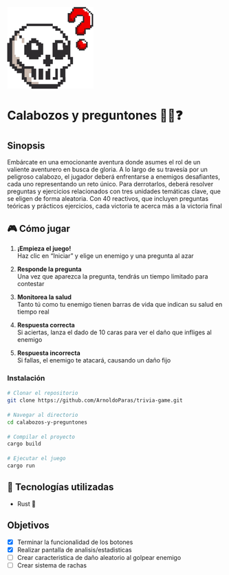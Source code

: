 <img src="assets\img\logo.png" alt="drawing" width="200"/>

# Calabozos y preguntones 🏰💀❓

## Sinopsis

Embárcate en una emocionante aventura donde asumes el rol de un valiente aventurero en busca de gloria. A lo largo de su travesía por un peligroso calabozo, el jugador deberá enfrentarse a enemigos desafiantes, cada uno representando un reto único. Para derrotarlos, deberá resolver preguntas y ejercicios relacionados con tres unidades temáticas clave, que se eligen de forma aleatoria. Con 40 reactivos, que incluyen preguntas teóricas y prácticos ejercicios, cada victoria te acerca más a la victoria final

## 🎮 Cómo jugar

1. **¡Empieza el juego!**  
   Haz clic en “Iniciar” y elige un enemigo y una pregunta al azar

2. **Responde la pregunta**  
   Una vez que aparezca la pregunta, tendrás un tiempo limitado para contestar

3. **Monitorea la salud**  
   Tanto tú como tu enemigo tienen barras de vida que indican su salud en tiempo real

4. **Respuesta correcta**  
   Si aciertas, lanza el dado de 10 caras para ver el daño que infliges al enemigo

5. **Respuesta incorrecta**  
   Si fallas, el enemigo te atacará, causando un daño fijo

### Instalación
```bash
# Clonar el repositorio
git clone https://github.com/ArnoldoParas/trivia-game.git

# Navegar al directorio
cd calabozos-y-preguntones

# Compilar el proyecto
cargo build

# Ejecutar el juego
cargo run
```

## 🚀 Tecnologías utilizadas
- Rust 🦀

## Objetivos

- [x] Terminar la funcionalidad de los botones
- [x] Realizar pantalla de analisis/estadisticas
- [ ] Crear caracteristica de daño aleatorio al golpear enemigo
- [ ] Crear sistema de rachas
